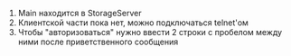 1. Main находится в StorageServer
2. Клиентской части пока нет, можно подключаться telnet'ом
3. Чтобы "авторизоваться" нужно ввести 2 строки с пробелом между ними после приветственного сообщения